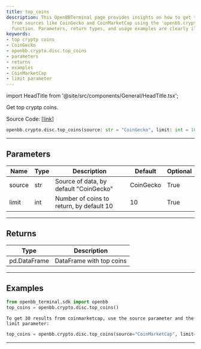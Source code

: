 ```yaml
---
title: top_coins
description: This OpenBBTerminal page provides insights on how to get top crypto coins
  from sources like CoinGecko and CoinMarketCap using the 'openbb.crypto.disc.top_coins'
  function. Parameters, return types, and usage examples are clearly illustrated.
keywords:
- top cryptp coins
- CoinGecko
- openbb.crypto.disc.top_coins
- parameters
- returns
- examples
- CoinMarketCap
- limit parameter
---
```


import HeadTitle from '@site/src/components/General/HeadTitle.tsx';

<HeadTitle title="crypto.disc.top_coins - Reference | OpenBB SDK Docs" />

Get top cryptp coins.

Source Code: [[link](https://github.com/OpenBB-finance/OpenBBTerminal/tree/main/openbb_terminal/cryptocurrency/discovery/sdk_helpers.py#L11)]

```python
openbb.crypto.disc.top_coins(source: str = "CoinGecko", limit: int = 10)
```

---

## Parameters

| Name | Type | Description | Default | Optional |
| ---- | ---- | ----------- | ------- | -------- |
| source | str | Source of data, by default "CoinGecko" | CoinGecko | True |
| limit | int | Number of coins to return, by default 10 | 10 | True |


---

## Returns

| Type | Description |
| ---- | ----------- |
| pd.DataFrame | DataFrame with top coins |
---

## Examples

```python
from openbb_terminal.sdk import openbb
top_coins = openbb.crypto.disc.top_coins()
```

```
To get 30 results from coinmarketcap, use the source parameter and the limit parameter:
```
```python
top_coins = openbb.crypto.disc.top_coins(source="CoinMarketCap", limit=30)
```

---
